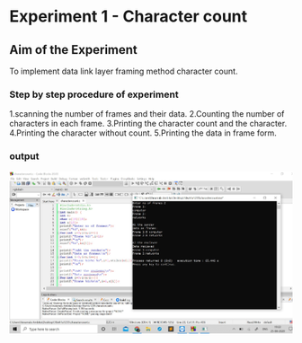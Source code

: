 # Experiment 1 - Character count

## Aim of the Experiment
To implement data link layer framing method character count.

### Step by step procedure of experiment 
1.scanning the number of frames and their data.
2.Counting the number of characters in each frame.
3.Printing the character count and the character.
4.Printing the character without count.
5.Printing the data in frame form.

### output

![output](CharCoun.jpg)
